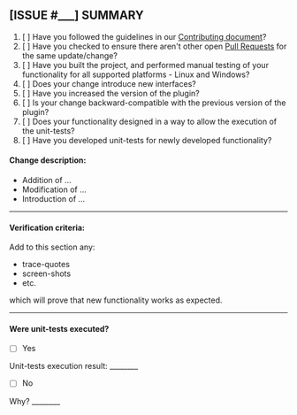 ## [ISSUE #___] SUMMARY

1. [ ] Have you followed the guidelines in our [Contributing document](../master/CONTRIBUTING.md)?
2. [ ] Have you checked to ensure there aren't other open [Pull Requests](../../pulls) for the same update/change?
3. [ ] Have you built the project, and performed manual testing of your functionality for all supported platforms - Linux and Windows?
4. [ ] Does your change introduce new interfaces? 
5. [ ] Have you increased the version of the plugin?
6. [ ] Is your change backward-compatible with the previous version of the plugin?
7. [ ] Does your functionality designed in a way to allow the execution of the unit-tests?
8. [ ] Have you developed unit-tests for newly developed functionality?

#### Change description:
- Addition of ... 
- Modification of ...
- Introduction of ...
----
#### Verification criteria:

Add to this section any: 

- trace-quotes 
- screen-shots
- etc.

which will prove that new functionality works as expected.

----
#### Were unit-tests executed?
- [ ] Yes

Unit-tests execution result: ________

- [ ] No

Why? ________
